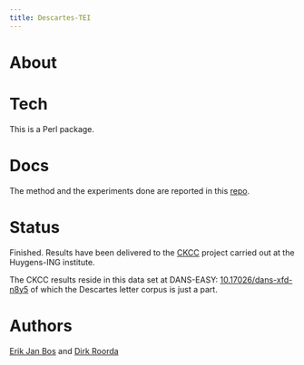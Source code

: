 ```yaml
---
title: Descartes-TEI
---
```


# About

# Tech
This is a Perl package.

# Docs
The method and the experiments done are reported in this 
[repo](https://github.com/Dans-labs/descartes-tei).

# Status
Finished. Results have been delivered to the
[CKCC](http://ckcc.huygens.knaw.nl/?page_id=43) project
carried out at the Huygens-ING institute.

The CKCC results reside in this data set at DANS-EASY:
[10.17026/dans-xfd-n8y5](https://doi.org/10.17026/dans-xfd-n8y5)
of which the Descartes letter corpus is just a part.

# Authors
[Erik Jan Bos](https://www.ru.nl/personen/bos-j-j/)
and
[Dirk Roorda](https://dans.knaw.nl/en/about/organisation-and-policy/staff/roorda)


